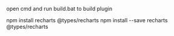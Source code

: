 open cmd and run build.bat to build plugin

npm install recharts @types/recharts
npm install --save recharts @types/recharts
